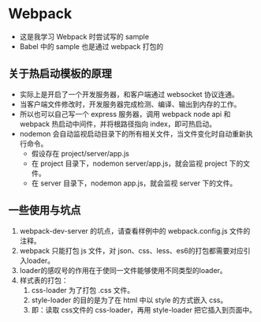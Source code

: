 # Webpack
- 这是我学习 Webpack 时尝试写的 sample
- Babel 中的 sample 也是通过 webpack 打包的

## 关于热启动模板的原理
- 实际上是开启了一个开发服务器，和客户端通过 websocket 协议连通。
- 当客户端文件修改时，开发服务器完成检测、编译、输出到内存的工作。
- 所以也可以自己写一个 express 服务器，调用 webpack node api 和 webpack 热启动中间件，并将根路径指向 index，即可热启动。
- nodemon 会自动监视启动目录下的所有相关文件，当文件变化时自动重新执行命令。
	- 假设存在 project/server/app.js
	- 在 project 目录下，nodemon server/app.js，就会监视 project 下的文件。
	- 在 server 目录下，nodemon app.js，就会监视 server 下的文件。

## 一些使用与坑点
1. webpack-dev-server 的坑点，请查看样例中的 webpack.config.js 文件的注释。
2. webpack 只能打包 js 文件，对 json、css、less、es6的打包都需要对应引入loader。
2. loader的感叹号的作用在于使同一文件能够使用不同类型的loader。
3. 样式表的打包：
	1. css-loader 为了打包 .css 文件。
	2. style-loader 的目的是为了在 html 中以 style 的方式嵌入 css。
	3. 即：读取 css文件的 css-loader，再用 style-loader 把它插入到页面中。